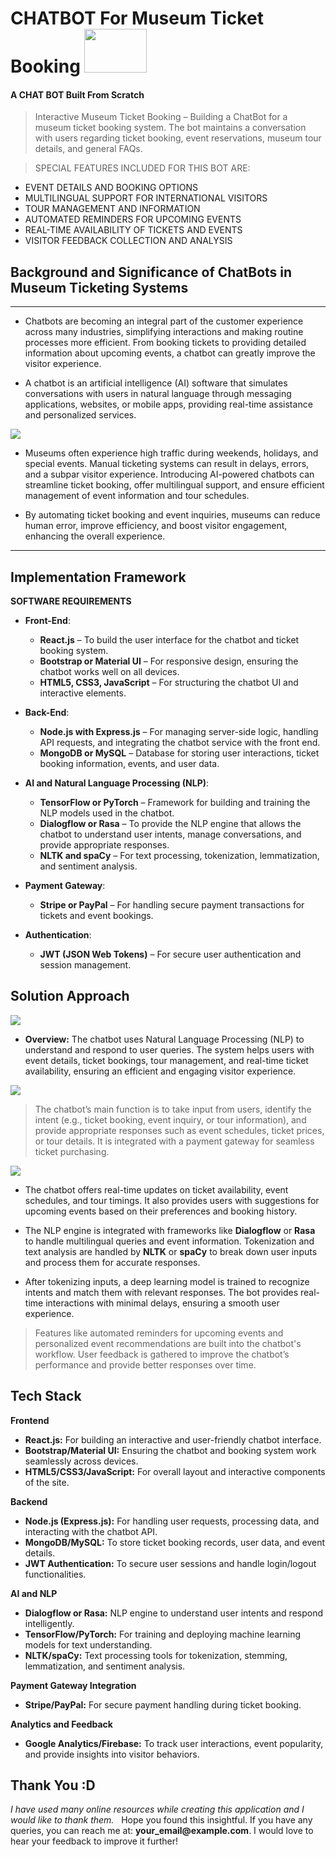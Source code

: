 <h1>CHATBOT For Museum Ticket Booking  
 <img src='Images/0.jpg' width=100 height=70></h1>

<h4>A CHAT BOT Built From Scratch</h4>

> Interactive Museum Ticket Booking – Building a ChatBot for a museum ticket booking system. The bot maintains a conversation with users regarding ticket booking, event reservations, museum tour details, and general FAQs.

> SPECIAL FEATURES INCLUDED FOR THIS BOT ARE:

  * EVENT DETAILS AND BOOKING OPTIONS
  * MULTILINGUAL SUPPORT FOR INTERNATIONAL VISITORS
  * TOUR MANAGEMENT AND INFORMATION
  * AUTOMATED REMINDERS FOR UPCOMING EVENTS
  * REAL-TIME AVAILABILITY OF TICKETS AND EVENTS
  * VISITOR FEEDBACK COLLECTION AND ANALYSIS

<h2>Background and Significance of ChatBots in Museum Ticketing Systems</h2>

<hr />

* Chatbots are becoming an integral part of the customer experience across many industries, simplifying interactions and making routine processes more efficient. From booking tickets to providing detailed information about upcoming events, a chatbot can greatly improve the visitor experience.

* A chatbot is an artificial intelligence (AI) software that simulates conversations with users in natural language through messaging applications, websites, or mobile apps, providing real-time assistance and personalized services.

<img src='Images/museum_tickets.png'>

* Museums often experience high traffic during weekends, holidays, and special events. Manual ticketing systems can result in delays, errors, and a subpar visitor experience. Introducing AI-powered chatbots can streamline ticket booking, offer multilingual support, and ensure efficient management of event information and tour schedules.

* By automating ticket booking and event inquiries, museums can reduce human error, improve efficiency, and boost visitor engagement, enhancing the overall experience.

<hr /> 

<h2>Implementation Framework</h2>

<p><b>SOFTWARE REQUIREMENTS</b></p>

* **Front-End**: 
  * **React.js** – To build the user interface for the chatbot and ticket booking system.
  * **Bootstrap or Material UI** – For responsive design, ensuring the chatbot works well on all devices.
  * **HTML5, CSS3, JavaScript** – For structuring the chatbot UI and interactive elements.
  
* **Back-End**:
  * **Node.js with Express.js** – For managing server-side logic, handling API requests, and integrating the chatbot service with the front end.
  * **MongoDB or MySQL** – Database for storing user interactions, ticket booking information, events, and user data.
  
* **AI and Natural Language Processing (NLP)**:
  * **TensorFlow or PyTorch** – Framework for building and training the NLP models used in the chatbot.
  * **Dialogflow or Rasa** – To provide the NLP engine that allows the chatbot to understand user intents, manage conversations, and provide appropriate responses.
  * **NLTK and spaCy** – For text processing, tokenization, lemmatization, and sentiment analysis.
  
* **Payment Gateway**:
  * **Stripe or PayPal** – For handling secure payment transactions for tickets and event bookings.
  
* **Authentication**:
  * **JWT (JSON Web Tokens)** – For secure user authentication and session management.

<h2>Solution Approach</h2>

<img src='Images/Flow.png'>

* <b>Overview:</b> The chatbot uses Natural Language Processing (NLP) to understand and respond to user queries. The system helps users with event details, ticket bookings, tour management, and real-time ticket availability, ensuring an efficient and engaging visitor experience.

<img src='Images/architecture.png'>

> The chatbot’s main function is to take input from users, identify the intent (e.g., ticket booking, event inquiry, or tour information), and provide appropriate responses such as event schedules, ticket prices, or tour details. It is integrated with a payment gateway for seamless ticket purchasing.

<img src='Images/main.jpg'>

* The chatbot offers real-time updates on ticket availability, event schedules, and tour timings. It also provides users with suggestions for upcoming events based on their preferences and booking history.

* The NLP engine is integrated with frameworks like **Dialogflow** or **Rasa** to handle multilingual queries and event information. Tokenization and text analysis are handled by **NLTK** or **spaCy** to break down user inputs and process them for accurate responses.

* After tokenizing inputs, a deep learning model is trained to recognize intents and match them with relevant responses. The bot provides real-time interactions with minimal delays, ensuring a smooth user experience.

> Features like automated reminders for upcoming events and personalized event recommendations are built into the chatbot's workflow. User feedback is gathered to improve the chatbot’s performance and provide better responses over time.

<h2>Tech Stack</h2>

<p><b>Frontend</b></p>
<ul>
  <li><b>React.js:</b> For building an interactive and user-friendly chatbot interface.</li>
  <li><b>Bootstrap/Material UI:</b> Ensuring the chatbot and booking system work seamlessly across devices.</li>
  <li><b>HTML5/CSS3/JavaScript:</b> For overall layout and interactive components of the site.</li>
</ul>

<p><b>Backend</b></p>
<ul>
  <li><b>Node.js (Express.js):</b> For handling user requests, processing data, and interacting with the chatbot API.</li>
  <li><b>MongoDB/MySQL:</b> To store ticket booking records, user data, and event details.</li>
  <li><b>JWT Authentication:</b> To secure user sessions and handle login/logout functionalities.</li>
</ul>

<p><b>AI and NLP</b></p>
<ul>
  <li><b>Dialogflow or Rasa:</b> NLP engine to understand user intents and respond intelligently.</li>
  <li><b>TensorFlow/PyTorch:</b> For training and deploying machine learning models for text understanding.</li>
  <li><b>NLTK/spaCy:</b> Text processing tools for tokenization, stemming, lemmatization, and sentiment analysis.</li>
</ul>

<p><b>Payment Gateway Integration</b></p>
<ul>
  <li><b>Stripe/PayPal:</b> For secure payment handling during ticket booking.</li>
</ul>

<p><b>Analytics and Feedback</b></p>
<ul>
  <li><b>Google Analytics/Firebase:</b> To track user interactions, event popularity, and provide insights into visitor behaviors.</li>
</ul>

<h2>Thank You :D</h2>
<p><i>I have used many online resources while creating this application and I would like to thank them.</i> &nbsp; Hope you found this insightful. If you have any queries, you can reach me at: <b>your_email@example.com</b>. I would love to hear your feedback to improve it further!</p>
